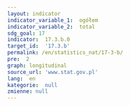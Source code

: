```yaml
---
layout: indicator
indicator_variable_1:  ogółem
indicator_variable_2:  total
sdg_goal: 17
indicator:  17.3.b.0
target_id:  '17.3.b'
permalink: /en/statistics_nat/17-3-b/
pre:  2
graph: longitudinal
source_url: 'www.stat.gov.pl'
lang:  en
kategorie:  null
zmienne: null
---
```


